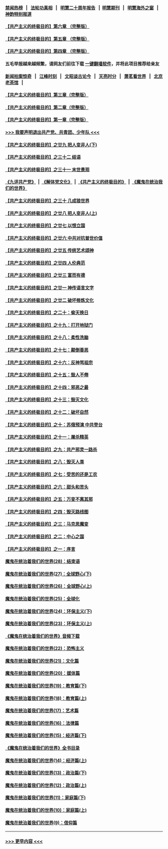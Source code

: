 #### [禁闻热榜](热点新闻.md?=0)  &nbsp;&nbsp;|&nbsp;&nbsp; [法轮功真相](https://github.com/gfw-breaker/truth/blob/master/README.md?=0) &nbsp;&nbsp;|&nbsp;&nbsp; [明慧二十周年报告](https://github.com/gfw-breaker/mh-reports/blob/master/README.md?=0) &nbsp;&nbsp;|&nbsp;&nbsp;[明慧期刊](https://github.com/gfw-breaker/mh-qikan) &nbsp;&nbsp;|&nbsp;&nbsp; [明慧海外之窗](https://github.com/gfw-breaker/mh-news/blob/master/README.md?=0) &nbsp;&nbsp;|&nbsp;&nbsp; [神韵特别报道](https://github.com/gfw-breaker/mh-news/blob/master/shenyun.md?=0)
#### [【共产主义的终极目的】第六章 （完整版）](../pages/nsc422/n11428913.md?t=03110103) 
#### [【共产主义的终极目的】第五章 （完整版）](../pages/nsc422/n11428912.md?t=03110103) 
#### [【共产主义的终极目的】第四章 （完整版）](../pages/nsc422/n11428907.md?t=03110103) 
#### 五毛举报越来越频繁，请网友们前往下载 [一键翻墙软件](https://github.com/gfw-breaker/ssr-accounts)，并将此项目推荐给亲友
#### [新闻拍案惊奇](https://github.com/gfw-breaker/banned-news/blob/master/pages/link4.md) &nbsp;&nbsp;|&nbsp;&nbsp; [江峰时刻](https://github.com/gfw-breaker/banned-news/blob/master/pages/link4.md) &nbsp;&nbsp;|&nbsp;&nbsp; [文昭谈古论今](https://github.com/gfw-breaker/banned-news/blob/master/pages/link4.md) &nbsp;&nbsp;|&nbsp;&nbsp; [天亮时分](https://github.com/gfw-breaker/banned-news/blob/master/pages/link4.md) &nbsp;&nbsp;|&nbsp;&nbsp; [萧茗看世界](https://github.com/gfw-breaker/banned-news/blob/master/pages/link4.md) &nbsp;&nbsp;|&nbsp;&nbsp; [北京老茶馆](https://github.com/gfw-breaker/banned-news/blob/master/pages/link4.md) &nbsp;&nbsp;|&nbsp;&nbsp; 
#### [【共产主义的终极目的】第三章（完整版）](../pages/nsc422/n11428848.md?t=03110103) 
#### [【共产主义的终极目的】第二章（完整版）](../pages/nsc422/n11428831.md?t=03110103) 
#### [【共产主义的终极目的】第一章（完整版）](../pages/nsc422/n11417651.md?t=03110103) 
#### [>>> 我要声明退出共产党、共青团、少年队 <<<](https://github.com/begood0513/goodnews/blob/master/quit/letter.md) 
#### [【共产主义的终极目的】之廿九 把人变非人(下)](../pages/nsc422/n11344140.md?t=03110103) 
#### [【共产主义的终极目的】之三十二 结语](../pages/nsc422/n11360535.md?t=03110103) 
#### [【共产主义的终极目的】之三十一 末世景观](../pages/nsc422/n11351129.md?t=03110103) 
#### [《九评共产党》](https://github.com/begood0513/9ping.md/blob/master/README.md) &nbsp;|&nbsp; [《解体党文化》](../../../../jtdwh.md/blob/master/README.md)  &nbsp;|&nbsp; [《共产主义的终极目的》](../../../../gczydzjmd.md/blob/master/README.md) &nbsp;|&nbsp; [《魔鬼在统治我们的世界》](../../../../mgztzwmdsj.md/blob/master/README.md) 
#### [【共产主义的终极目的】之三十 几成狼世界](../pages/nsc422/n11348280.md?t=03110103) 
#### [【共产主义的终极目的】之廿八 把人变非人(上)](../pages/nsc422/n11340492.md?t=03110103) 
#### [【共产主义的终极目的】之廿七 以恨立国](../pages/nsc422/n11336944.md?t=03110103) 
#### [【共产主义的终极目的】之廿六 中共对抗普世价值](../pages/nsc422/n11324785.md?t=03110103) 
#### [【共产主义的终极目的】之廿五 传统艺术颂神](../pages/nsc422/n11296396.md?t=03110103) 
#### [【共产主义的终极目的】之廿四 人伦典范](../pages/nsc422/n11296397.md?t=03110103) 
#### [【共产主义的终极目的】之廿三 富而有德](../pages/nsc422/n11283598.md?t=03110103) 
#### [【共产主义的终极目的】之廿一 神传语言文字](../pages/nsc422/n11263265.md?t=03110103) 
#### [【共产主义的终极目的】之廿二 破坏修炼文化](../pages/nsc422/n11245728.md?t=03110103) 
#### [【共产主义的终极目的】之二十：偷天换日](../pages/nsc422/n11238846.md?t=03110103) 
#### [【共产主义的终极目的】之十九：打开地狱门](../pages/nsc422/n11206376.md?t=03110103) 
#### [【共产主义的终极目的】之十八：柔性洗脑](../pages/nsc422/n11199994.md?t=03110103) 
#### [【共产主义的终极目的】之十七：颠倒善恶](../pages/nsc422/n11179782.md?t=03110103) 
#### [【共产主义的终极目的】之十六：反神骂祖宗](../pages/nsc422/n11166798.md?t=03110103) 
#### [【共产主义的终极目的】之十五：毁人不倦](../pages/nsc422/n11166792.md?t=03110103) 
#### [【共产主义的终极目的】之十四：邪恶之最](../pages/nsc422/n11150249.md?t=03110103) 
#### [【共产主义的终极目的】之十三：毁灭文化](../pages/nsc422/n11135227.md?t=03110103) 
#### [【共产主义的终极目的】之十二：破坏自然](../pages/nsc422/n11135214.md?t=03110103) 
#### [【共产主义的终极目的】之十：苏俄预演 中共登台](../pages/nsc422/n11118424.md?t=03110103) 
#### [【共产主义的终极目的】之十一：屠杀精英](../pages/nsc422/n11118442.md?t=03110103) 
#### [【共产主义的终极目的】之九：共产邪灵一路杀](../pages/nsc422/n11114139.md?t=03110103) 
#### [【共产主义的终极目的】之八：毁灭人类](../pages/nsc422/n11108503.md?t=03110103) 
#### [【共产主义的终极目的】之七：受苦的还是工农](../pages/nsc422/n11101809.md?t=03110103) 
#### [【共产主义的终极目的】之六：甜头和苦头](../pages/nsc422/n11096971.md?t=03110103) 
#### [【共产主义的终极目的】之五：万变不离其邪](../pages/nsc422/n11091285.md?t=03110103) 
#### [【共产主义的终极目的】之四：毁灭路线图](../pages/nsc422/n11086284.md?t=03110103) 
#### [【共产主义的终极目的】之三：马克思魔变](../pages/nsc422/n11061941.md?t=03110103) 
#### [【共产主义的终极目的】之二：中心之国](../pages/nsc422/n11047728.md?t=03110103) 
#### [【共产主义的终极目的】之一：序言](../pages/nsc422/n11086077.md?t=03110103) 
#### [魔鬼在统治着我们的世界(28)：结束语](../pages/nsc422/n10936246.md?t=03110103) 
#### [魔鬼在统治着我们的世界(27)：全球野心(下)](../pages/nsc422/n10928319.md?t=03110103) 
#### [魔鬼在统治着我们的世界(26)：全球野心(上)](../pages/nsc422/n10900318.md?t=03110103) 
#### [魔鬼在统治着我们的世界(25)：全球化](../pages/nsc422/n10788205.md?t=03110103) 
#### [魔鬼在统治着我们的世界(24)：环保主义(下)](../pages/nsc422/n10695307.md?t=03110103) 
#### [魔鬼在统治着我们的世界(23)：环保主义(上)](../pages/nsc422/n10688613.md?t=03110103) 
#### [《魔鬼在统治着我们的世界》音频下载](../pages/nsc422/n10635553.md?t=03110103) 
#### [魔鬼在统治着我们的世界(22)：恐怖主义](../pages/nsc422/n10614727.md?t=03110103) 
#### [魔鬼在统治着我们的世界(21)：文化篇](../pages/nsc422/n10597706.md?t=03110103) 
#### [魔鬼在统治着我们的世界(20)：媒体篇](../pages/nsc422/n10586579.md?t=03110103) 
#### [魔鬼在统治着我们的世界(19)：教育篇(下)](../pages/nsc422/n10564808.md?t=03110103) 
#### [魔鬼在统治着我们的世界(18)：教育篇(上)](../pages/nsc422/n10526970.md?t=03110103) 
#### [魔鬼在统治着我们的世界(17)：艺术篇](../pages/nsc422/n10499093.md?t=03110103) 
#### [魔鬼在统治着我们的世界(16)：法律篇](../pages/nsc422/n10485969.md?t=03110103) 
#### [魔鬼在统治着我们的世界(15)：经济篇(下)](../pages/nsc422/n10469975.md?t=03110103) 
#### [《魔鬼在统治着我们的世界》全书目录](../pages/nsc422/n10464261.md?t=03110103) 
#### [魔鬼在统治着我们的世界(14)：经济篇(上)](../pages/nsc422/n10457370.md?t=03110103) 
#### [魔鬼在统治着我们的世界(13)：政治篇(下)](../pages/nsc422/n10448270.md?t=03110103) 
#### [魔鬼在统治着我们的世界(12)：政治篇(上)](../pages/nsc422/n10444576.md?t=03110103) 
#### [魔鬼在统治着我们的世界(11)：家庭篇(下)](../pages/nsc422/n10440961.md?t=03110103) 
#### [魔鬼在统治着我们的世界(10)：家庭篇(上)](../pages/nsc422/n10435448.md?t=03110103) 
#### [魔鬼在统治着我们的世界(9)：信仰篇](../pages/nsc422/n10432159.md?t=03110103) 

----
#### [ >>> 更早内容 <<< ](../indexes/nsc422-earlier.md)
